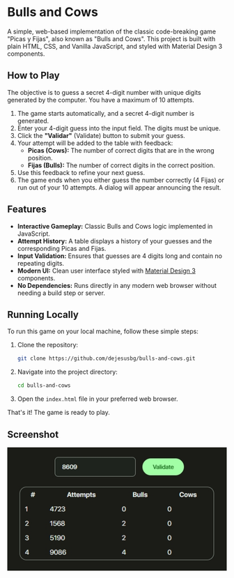 # Bulls and Cows

A simple, web-based implementation of the classic code-breaking game "Picas y Fijas", also known as "Bulls and Cows". This project is built with plain HTML, CSS, and Vanilla JavaScript, and styled with Material Design 3 components.

## How to Play

The objective is to guess a secret 4-digit number with unique digits generated by the computer. You have a maximum of 10 attempts.

1.  The game starts automatically, and a secret 4-digit number is generated.
2.  Enter your 4-digit guess into the input field. The digits must be unique.
3.  Click the **"Validar"** (Validate) button to submit your guess.
4.  Your attempt will be added to the table with feedback:
    *   **Picas (Cows):** The number of correct digits that are in the wrong position.
    *   **Fijas (Bulls):** The number of correct digits in the correct position.
5.  Use this feedback to refine your next guess.
6.  The game ends when you either guess the number correctly (4 Fijas) or run out of your 10 attempts. A dialog will appear announcing the result.

## Features

-   **Interactive Gameplay:** Classic Bulls and Cows logic implemented in JavaScript.
-   **Attempt History:** A table displays a history of your guesses and the corresponding Picas and Fijas.
-   **Input Validation:** Ensures that guesses are 4 digits long and contain no repeating digits.
-   **Modern UI:** Clean user interface styled with [Material Design 3](https://github.com/dejesusbg/md3) components.
-   **No Dependencies:** Runs directly in any modern web browser without needing a build step or server.

## Running Locally

To run this game on your local machine, follow these simple steps:

1.  Clone the repository:
    ```sh
    git clone https://github.com/dejesusbg/bulls-and-cows.git
    ```
2.  Navigate into the project directory:
    ```sh
    cd bulls-and-cows
    ```
3.  Open the `index.html` file in your preferred web browser.

That's it! The game is ready to play.

## Screenshot

![Screenshot](./screenshot.png)
